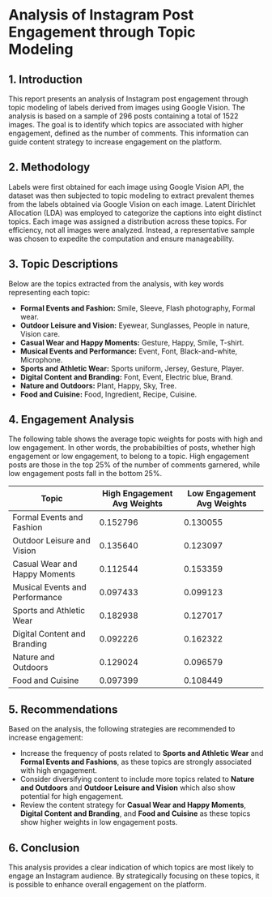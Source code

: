 # Analysis of Instagram Post Engagement through Topic Modeling


## 1. Introduction
This report presents an analysis of Instagram post engagement through topic modeling of labels derived from images using Google Vision. The analysis is based on a sample of 296 posts containing a total of 1522 images. The goal is to identify which topics are associated with higher engagement, defined as the number of comments. This information can guide content strategy to increase engagement on the platform.

## 2. Methodology
Labels were first obtained for each image using Google Vision API, the dataset was then subjected to topic modeling to extract prevalent themes from the labels obtained via Google Vision on each image. Latent Dirichlet Allocation (LDA) was employed to categorize the captions into eight distinct topics. Each image was assigned a distribution across these topics. For efficiency, not all images were analyzed. Instead, a representative sample was chosen to expedite the computation and ensure manageability.

## 3. Topic Descriptions
Below are the topics extracted from the analysis, with key words representing each topic:
- **Formal Events and Fashion:** Smile, Sleeve, Flash photography, Formal wear.
- **Outdoor Leisure and Vision:** Eyewear, Sunglasses, People in nature, Vision care.
- **Casual Wear and Happy Moments:** Gesture, Happy, Smile, T-shirt.
- **Musical Events and Performance:** Event, Font, Black-and-white, Microphone.
- **Sports and Athletic Wear:** Sports uniform, Jersey, Gesture, Player.
- **Digital Content and Branding:** Font, Event, Electric blue, Brand.
- **Nature and Outdoors:** Plant, Happy, Sky, Tree.
- **Food and Cuisine:** Food, Ingredient, Recipe, Cuisine.

## 4. Engagement Analysis
The following table shows the average topic weights for posts with high and low engagement. In other words, the probabibilties of posts, whether high engagement or low engagement, to belong to a topic. High engagement posts are those in the top 25% of the number of comments garnered, while low engagement posts fall in the bottom 25%.

| Topic                            | High Engagement Avg Weights | Low Engagement Avg Weights |
|----------------------------------|-----------------------------|----------------------------|
| Formal Events and Fashion        | 0.152796                    | 0.130055                   |
| Outdoor Leisure and Vision       | 0.135640                    | 0.123097                   |
| Casual Wear and Happy Moments    | 0.112544                    | 0.153359                   |
| Musical Events and Performance   | 0.097433                    | 0.099123                   |
| Sports and Athletic Wear         | 0.182938                    | 0.127017                   |
| Digital Content and Branding     | 0.092226                    | 0.162322                   |
| Nature and Outdoors              | 0.129024                    | 0.096579                   |
| Food and Cuisine                 | 0.097399                    | 0.108449                   |

## 5. Recommendations
Based on the analysis, the following strategies are recommended to increase engagement:
- Increase the frequency of posts related to **Sports and Athletic Wear** and **Formal Events and Fashions**, as these topics are strongly associated with high engagement.
- Consider diversifying content to include more topics related to **Nature and Outdoors** and **Outdoor Leisure and Vision** which also show potential for high engagement.
- Review the content strategy for **Casual Wear and Happy Moments**, **Digital Content and Branding**, and **Food and Cuisine** as these topics show higher weights in low engagement posts.

## 6. Conclusion
This analysis provides a clear indication of which topics are most likely to engage an Instagram audience. By strategically focusing on these topics, it is possible to enhance overall engagement on the platform.
